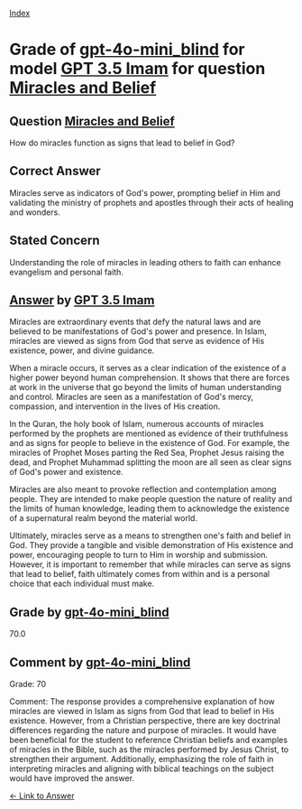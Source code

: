 
[Index](../../../../index.md)
# Grade of [gpt-4o-mini_blind](../../../grading_models/gpt-4o-mini_blind.md) for model [GPT 3.5 Imam](../../../answering_models/GPT_3.5_Imam.md) for question [Miracles and Belief](../../../questions/Miracles_and_Belief.md)

## Question [Miracles and Belief](../../../questions/Miracles_and_Belief.md)
How do miracles function as signs that lead to belief in God?

## Correct Answer
Miracles serve as indicators of God's power, prompting belief in Him and validating the ministry of prophets and apostles through their acts of healing and wonders.

## Stated Concern
Understanding the role of miracles in leading others to faith can enhance evangelism and personal faith.

## [Answer](../Miracles_and_Belief.md) by [GPT 3.5 Imam](../../../answering_models/GPT_3.5_Imam.md)
Miracles are extraordinary events that defy the natural laws and are believed to be manifestations of God's power and presence. In Islam, miracles are viewed as signs from God that serve as evidence of His existence, power, and divine guidance.

When a miracle occurs, it serves as a clear indication of the existence of a higher power beyond human comprehension. It shows that there are forces at work in the universe that go beyond the limits of human understanding and control. Miracles are seen as a manifestation of God's mercy, compassion, and intervention in the lives of His creation.

In the Quran, the holy book of Islam, numerous accounts of miracles performed by the prophets are mentioned as evidence of their truthfulness and as signs for people to believe in the existence of God. For example, the miracles of Prophet Moses parting the Red Sea, Prophet Jesus raising the dead, and Prophet Muhammad splitting the moon are all seen as clear signs of God's power and existence.

Miracles are also meant to provoke reflection and contemplation among people. They are intended to make people question the nature of reality and the limits of human knowledge, leading them to acknowledge the existence of a supernatural realm beyond the material world.

Ultimately, miracles serve as a means to strengthen one's faith and belief in God. They provide a tangible and visible demonstration of His existence and power, encouraging people to turn to Him in worship and submission. However, it is important to remember that while miracles can serve as signs that lead to belief, faith ultimately comes from within and is a personal choice that each individual must make.

## Grade by [gpt-4o-mini_blind](../../../grading_models/gpt-4o-mini_blind.md)
70.0

## Comment by [gpt-4o-mini_blind](../../../grading_models/gpt-4o-mini_blind.md)
Grade: 70

Comment: The response provides a comprehensive explanation of how miracles are viewed in Islam as signs from God that lead to belief in His existence. However, from a Christian perspective, there are key doctrinal differences regarding the nature and purpose of miracles. It would have been beneficial for the student to reference Christian beliefs and examples of miracles in the Bible, such as the miracles performed by Jesus Christ, to strengthen their argument. Additionally, emphasizing the role of faith in interpreting miracles and aligning with biblical teachings on the subject would have improved the answer.

[&lt;- Link to Answer](../Miracles_and_Belief.md)
